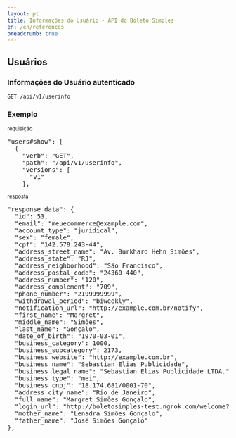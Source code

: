 ```yaml
---
layout: pt
title: Informações do Usuário - API do Boleto Simples
en: /en/references
breadcrumb: true
---
```


## Usuários

### Informações do Usuário autenticado
<code>GET /api/v1/userinfo</code>

### Exemplo

<small>requisição</small>

<pre class="bash">"users#show": [
  {
    "verb": "GET",
    "path": "/api/v1/userinfo",
    "versions": [
      "v1"
    ],
</pre>

<small>resposta</small>

<pre class="json">"response_data": {
  "id": 53,
  "email": "meuecommerce@example.com",
  "account_type": "juridical",
  "sex": "female",
  "cpf": "142.578.243-44",
  "address_street_name": "Av. Burkhard Hehn Simões",
  "address_state": "RJ",
  "address_neighborhood": "São Francisco",
  "address_postal_code": "24360-440",
  "address_number": "120",
  "address_complement": "709",
  "phone_number": "2199999999",
  "withdrawal_period": "biweekly",
  "notification_url": "http://example.com.br/notify",
  "first_name": "Margret",
  "middle_name": "Simões",
  "last_name": "Gonçalo",
  "date_of_birth": "1970-03-01",
  "business_category": 1000,
  "business_subcategory": 2173,
  "business_website": "http://example.com.br",
  "business_name": "Sebastian Elias Publicidade",
  "business_legal_name": "Sebastian Elias Publicidade LTDA.",
  "business_type": "mei",
  "business_cnpj": "18.174.681/0001-70",
  "address_city_name": "Rio de Janeiro",
  "full_name": "Margret Simões Gonçalo",
  "login_url": "http://boletosimples-test.ngrok.com/welcome?email=meuecommerce%40example.com&token=UCefpzbGRrM1UrLEuUDS",
  "mother_name": "Lenadra Simões Gonçalo",
  "father_name": "José Simões Gonçalo"
},
</pre>
